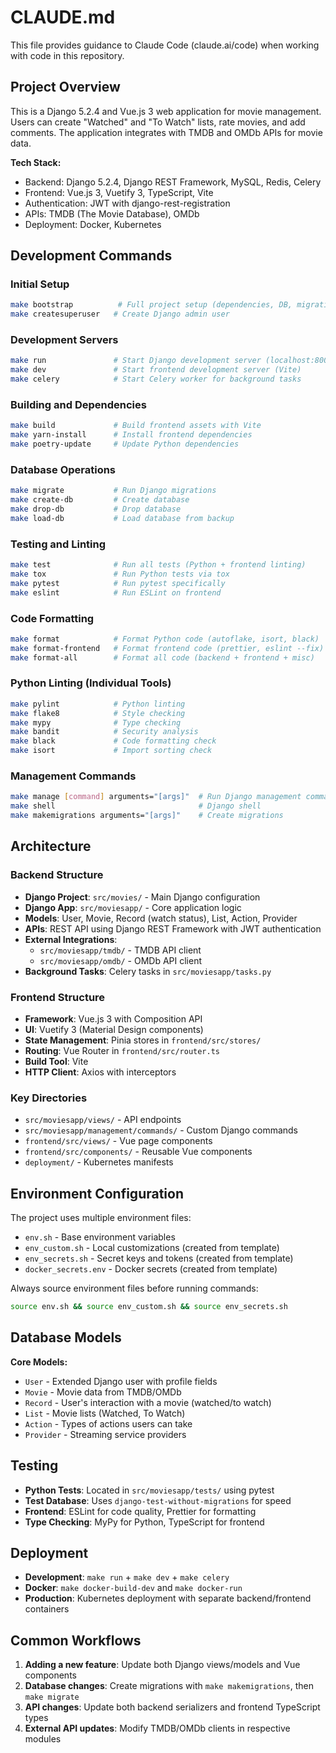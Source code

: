 # CLAUDE.md

This file provides guidance to Claude Code (claude.ai/code) when working with code in this repository.

## Project Overview

This is a Django 5.2.4 and Vue.js 3 web application for movie management. Users can create "Watched" and "To Watch" lists, rate movies, and add comments. The application integrates with TMDB and OMDb APIs for movie data.

**Tech Stack:**
- Backend: Django 5.2.4, Django REST Framework, MySQL, Redis, Celery
- Frontend: Vue.js 3, Vuetify 3, TypeScript, Vite
- Authentication: JWT with django-rest-registration
- APIs: TMDB (The Movie Database), OMDb
- Deployment: Docker, Kubernetes

## Development Commands

### Initial Setup
```bash
make bootstrap          # Full project setup (dependencies, DB, migrations, build)
make createsuperuser   # Create Django admin user
```

### Development Servers
```bash
make run               # Start Django development server (localhost:8000)
make dev               # Start frontend development server (Vite)
make celery            # Start Celery worker for background tasks
```

### Building and Dependencies
```bash
make build             # Build frontend assets with Vite
make yarn-install      # Install frontend dependencies
make poetry-update     # Update Python dependencies
```

### Database Operations
```bash
make migrate           # Run Django migrations
make create-db         # Create database
make drop-db           # Drop database
make load-db           # Load database from backup
```

### Testing and Linting
```bash
make test              # Run all tests (Python + frontend linting)
make tox               # Run Python tests via tox
make pytest            # Run pytest specifically
make eslint            # Run ESLint on frontend
```

### Code Formatting
```bash
make format            # Format Python code (autoflake, isort, black)
make format-frontend   # Format frontend code (prettier, eslint --fix)
make format-all        # Format all code (backend + frontend + misc)
```

### Python Linting (Individual Tools)
```bash
make pylint            # Python linting
make flake8            # Style checking
make mypy              # Type checking
make bandit            # Security analysis
make black             # Code formatting check
make isort             # Import sorting check
```

### Management Commands
```bash
make manage [command] arguments="[args]"  # Run Django management commands
make shell                                # Django shell
make makemigrations arguments="[args]"    # Create migrations
```

## Architecture

### Backend Structure
- **Django Project**: `src/movies/` - Main Django configuration
- **Django App**: `src/moviesapp/` - Core application logic
- **Models**: User, Movie, Record (watch status), List, Action, Provider
- **APIs**: REST API using Django REST Framework with JWT authentication
- **External Integrations**: 
  - `src/moviesapp/tmdb/` - TMDB API client
  - `src/moviesapp/omdb/` - OMDb API client
- **Background Tasks**: Celery tasks in `src/moviesapp/tasks.py`

### Frontend Structure
- **Framework**: Vue.js 3 with Composition API
- **UI**: Vuetify 3 (Material Design components)
- **State Management**: Pinia stores in `frontend/src/stores/`
- **Routing**: Vue Router in `frontend/src/router.ts`
- **Build Tool**: Vite
- **HTTP Client**: Axios with interceptors

### Key Directories
- `src/moviesapp/views/` - API endpoints
- `src/moviesapp/management/commands/` - Custom Django commands
- `frontend/src/views/` - Vue page components
- `frontend/src/components/` - Reusable Vue components
- `deployment/` - Kubernetes manifests

## Environment Configuration

The project uses multiple environment files:
- `env.sh` - Base environment variables
- `env_custom.sh` - Local customizations (created from template)
- `env_secrets.sh` - Secret keys and tokens (created from template)
- `docker_secrets.env` - Docker secrets (created from template)

Always source environment files before running commands:
```bash
source env.sh && source env_custom.sh && source env_secrets.sh
```

## Database Models

**Core Models:**
- `User` - Extended Django user with profile fields
- `Movie` - Movie data from TMDB/OMDb
- `Record` - User's interaction with a movie (watched/to watch)
- `List` - Movie lists (Watched, To Watch)
- `Action` - Types of actions users can take
- `Provider` - Streaming service providers

## Testing

- **Python Tests**: Located in `src/moviesapp/tests/` using pytest
- **Test Database**: Uses `django-test-without-migrations` for speed
- **Frontend**: ESLint for code quality, Prettier for formatting
- **Type Checking**: MyPy for Python, TypeScript for frontend

## Deployment

- **Development**: `make run` + `make dev` + `make celery`
- **Docker**: `make docker-build-dev` and `make docker-run`
- **Production**: Kubernetes deployment with separate backend/frontend containers

## Common Workflows

1. **Adding a new feature**: Update both Django views/models and Vue components
2. **Database changes**: Create migrations with `make makemigrations`, then `make migrate`
3. **API changes**: Update both backend serializers and frontend TypeScript types
4. **External API updates**: Modify TMDB/OMDb clients in respective modules